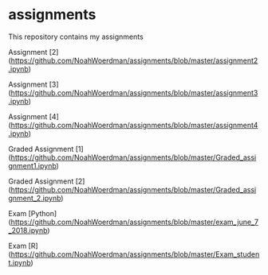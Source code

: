 # assignments
This repository contains my assignments

Assignment [2]  (https://github.com/NoahWoerdman/assignments/blob/master/assignment2.ipynb)

Assignment [3]  (https://github.com/NoahWoerdman/assignments/blob/master/assignment3.ipynb)

Assignment [4]  (https://github.com/NoahWoerdman/assignments/blob/master/assignment4.ipynb)

Graded Assignment [1] (https://github.com/NoahWoerdman/assignments/blob/master/Graded_assignment1.ipynb)

Graded Assignment [2] (https://github.com/NoahWoerdman/assignments/blob/master/Graded_assignment_2.ipynb)

Exam [Python] (https://github.com/NoahWoerdman/assignments/blob/master/exam_june_7_2018.ipynb)

Exam [R]     (https://github.com/NoahWoerdman/assignments/blob/master/Exam_student.ipynb)

